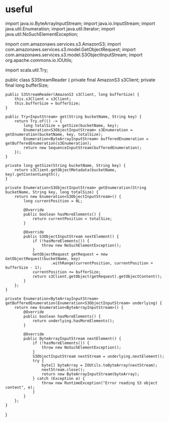 # useful
import java.io.ByteArrayInputStream;
import java.io.InputStream;
import java.util.Enumeration;
import java.util.Iterator;
import java.util.NoSuchElementException;

import com.amazonaws.services.s3.AmazonS3;
import com.amazonaws.services.s3.model.GetObjectRequest;
import com.amazonaws.services.s3.model.S3ObjectInputStream;
import org.apache.commons.io.IOUtils;

import scala.util.Try;

public class S3StreamReader {
    private final AmazonS3 s3Client;
    private final long bufferSize;

    public S3StreamReader(AmazonS3 s3Client, long bufferSize) {
        this.s3Client = s3Client;
        this.bufferSize = bufferSize;
    }

    public Try<InputStream> get(String bucketName, String key) {
        return Try.of(() -> {
            long totalSize = getSize(bucketName, key);
            Enumeration<S3ObjectInputStream> s3Enumeration = getEnumeration(bucketName, key, totalSize);
            Enumeration<ByteArrayInputStream> bufferedEnumeration = getBufferedEnumeration(s3Enumeration);
            return new SequenceInputStream(bufferedEnumeration);
        });
    }

    private long getSize(String bucketName, String key) {
        return s3Client.getObjectMetadata(bucketName, key).getContentLength();
    }

    private Enumeration<S3ObjectInputStream> getEnumeration(String bucketName, String key, long totalSize) {
        return new Enumeration<S3ObjectInputStream>() {
            long currentPosition = 0L;

            @Override
            public boolean hasMoreElements() {
                return currentPosition < totalSize;
            }

            @Override
            public S3ObjectInputStream nextElement() {
                if (!hasMoreElements()) {
                    throw new NoSuchElementException();
                }
                GetObjectRequest getRequest = new GetObjectRequest(bucketName, key)
                        .withRange(currentPosition, currentPosition + bufferSize - 1);
                currentPosition += bufferSize;
                return s3Client.getObject(getRequest).getObjectContent();
            }
        };
    }

    private Enumeration<ByteArrayInputStream> getBufferedEnumeration(Enumeration<S3ObjectInputStream> underlying) {
        return new Enumeration<ByteArrayInputStream>() {
            @Override
            public boolean hasMoreElements() {
                return underlying.hasMoreElements();
            }

            @Override
            public ByteArrayInputStream nextElement() {
                if (!hasMoreElements()) {
                    throw new NoSuchElementException();
                }
                S3ObjectInputStream nextStream = underlying.nextElement();
                try {
                    byte[] byteArray = IOUtils.toByteArray(nextStream);
                    nextStream.close();
                    return new ByteArrayInputStream(byteArray);
                } catch (Exception e) {
                    throw new RuntimeException("Error reading S3 object content", e);
                }
            }
        };
    }
}
